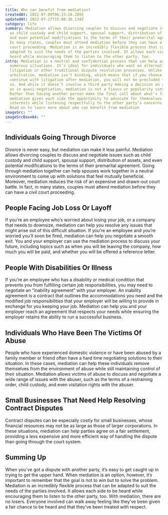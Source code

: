 ```yaml
---
title: Who can benefit from mediation?
createdAt: 2022-07-09T06:15:26.289Z
updatedAt: 2022-07-17T15:00:30.134Z
category: life
summary: Mediation allows divorcing couples to discuss and negotiate issues such
  as child custody and child support, spousal support, distribution of assets,
  and even potential modifications to the terms of their premarital agreement.
  In many states, couples must attend mediation before they can have a civil
  court proceeding. Mediation is an incredibly flexible process that can be
  adapted to suit the needs of the parties involved. It allows each side to be
  heard while encouraging them to listen to the other party, too.
intro: Mediation is a neutral and confidential process that can help people in
  numerous situations. It’s ideal for individuals who want an alternative to
  litigation or other traditional dispute resolution processes. Unlike
  arbitration, mediation isn’t binding, which means that if you choose to
  continue with litigation after mediation, you will not be precluded from doing
  so. And while it doesn’t involve a third party making a decision on your case,
  as in quasi-negotiation, mediation is not a fiasco or popularity contest.
  Rather than having another person make the final call about what’s fair,
  mediation gives each side the opportunity to advocate for themselves and their
  interests while listening respectfully to the other party’s concerns as well.
  Read on to learn more about who can benefit from mediation
imageSrc: ""
imageSrcBase64: ""
---
```


## Individuals Going Through Divorce

Divorce is never easy, but mediation can make it less painful. Mediation allows divorcing couples to discuss and negotiate issues such as child custody and child support, spousal support, distribution of assets, and even potential modifications to the terms of their premarital agreement. Going through mediation together can help spouses work together in a neutral environment to come up with solutions that feel mutually beneficial. Moreover, mediation reduces the risk of an expensive and drawn-out court battle. In fact, in many states, couples must attend mediation before they can have a civil court proceeding.

## People Facing Job Loss Or Layoff

If you’re an employee who’s worried about losing your job, or a company that needs to downsize, mediation can help you resolve any issues that might arise out of this difficult situation. If you’re an employee and you’re worried you’ll soon be fired, mediation can help you negotiate a smooth exit. You and your employer can use the mediation process to discuss your future, including topics such as when you will be leaving the company, how much you will be paid, and whether you will be offered a reference letter.

## People With Disabilities Or Illness

If you’re an employee who has a disability or medical condition that prevents you from fulfilling certain job responsibilities, you may need to negotiate an “inability agreement” with your employer. An inability agreement is a contract that outlines the accommodations you need and the modified job responsibilities that your employer will be willing to provide in exchange for you keeping your job. Mediation can help you and your employer reach an agreement that respects your needs while ensuring the employer retains the ability to run a successful business.

## Individuals Who Have Been The Victims Of Abuse

People who have experienced domestic violence or have been abused by a family member or friend often have a hard time negotiating solutions to their situation. In these cases, mediation can help these individuals remove themselves from the environment of abuse while still maintaining control of their situation. Mediation allows victims of abuse to discuss and negotiate a wide range of issues with the abuser, such as the terms of a restraining order, child custody, and even visitation rights with the abuser.

## Small Businesses That Need Help Resolving Contract Disputes

Contract disputes can be especially costly for small businesses, whose financial resources may not be as large as those of larger corporations. In these situations, mediation can help parties agree on a fair settlement, providing a less expensive and more efficient way of handling the dispute than going through the court system.

## Summing Up

When you’ve got a dispute with another party, it’s easy to get caught up in trying to get the upper hand. When mediation is an option, however, it’s important to remember that the goal is not to win but to solve the problem. Mediation is an incredibly flexible process that can be adapted to suit the needs of the parties involved. It allows each side to be heard while encouraging them to listen to the other party, too. With mediation, there are no losers. Everyone involved can walk away feeling like they’ve been given a fair chance to be heard and that they’ve been treated with respect.
